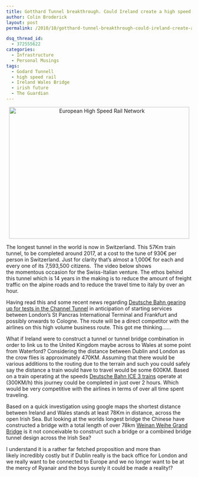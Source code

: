 ```yaml
---
title: Gotthard Tunnel breakthrough. Could Ireland create a high speed rail link to the UK?
author: Colin Broderick
layout: post
permalink: /2010/10/gotthard-tunnel-breakthrough-could-ireland-create-a-high-speed-rail-link-to-the-uk/

dsq_thread_id:
  - 372555622
categories:
  - Infrastructure
  - Personal Musings
tags:
  - Godard Tunnell
  - high speed rail
  - Ireland Wales Bridge
  - irish future
  - The Guardian
---
```

<p style="text-align: center;">
  <a href="2010/10/gotthard-tunnel-breakthrough-could-ireland-create-a-high-speed-rail-link-to-the-uk/"><img class="aligncenter size-full wp-image-1032" title="European High Speed Rail Network" src="{{site.baseurl}}/wp-content/uploads/2010/10/Screen-shot-2010-10-17-at-22.54.33.png" alt="European High Speed Rail Network" width="489" height="358" /></a>
</p>

The longest tunnel in the world is now in Switzerland. This 57Km train tunnel, to be completed around 2017, at a cost to the tune of 930€ per person in Switzerland. Just for clarity that&#8217;s almost a 1,000€ for each and every one of its 7,593,500 citizens.  The video below shows the momentous occasion for the Swiss-Italian venture. The ethos behind this tunnel which is 14 years in the making is to reduce the amount of freight traffic on the alpine roads and to reduce the travel time to italy by over an hour.<!--more-->



Having read this and some recent news regarding [Deutsche Bahn gearing up for tests in the Channel Tunnel][1] in anticipation of starting services between London&#8217;s St Pancras International Terminal and Frankfurt and possibly onwards to Cologne. The route will be a direct competitor with the airlines on this high volume business route. This got me thinking&#8230;&#8230;

What if Ireland were to construct a tunnel or tunnel bridge combination in order to link us to the United Kingdom maybe across to Wales at some point from Waterford? Considering the distance between Dublin and London as the crow flies is approximately 470KM. Assuming that there would be various additions to the routing due to the terrain and such you could safely say the distance a train would have to travel would be some 600KM. Based on a train operating at the speeds [Deutsche Bahn ICE 3 trains][2] operate at (300KM/h) this journey could be completed in just over 2 hours. Which would be very competitive with the airlines in terms of over all time spent traveling.

Based on a quick investigation using google maps the shortest distance between Ireland and Wales stands at least 78Km in distance, across the open Irish Sea. But looking at the worlds longest bridge the Chinese have constructed a bridge with a total length of over 78km [Weinan Weihe Grand Bridge][3] is it not conceivable to construct such a bridge or a combined bridge tunnel design across the Irish Sea?

I understand it is a rather far fetched proposition and more than likely incredibly costly but if Dublin really is the back office for London and we really want to be connected to Europe and we no longer want to be at the mercy of Ryanair and the boys surely it could be made a reality!?



 [1]: http://www.guardian.co.uk/world/2010/sep/19/london-frankfurt-train-high-speed
 [2]: http://en.wikipedia.org/wiki/ICE_3
 [3]: http://en.wikipedia.org/wiki/Weihe_Grand_Bridge
